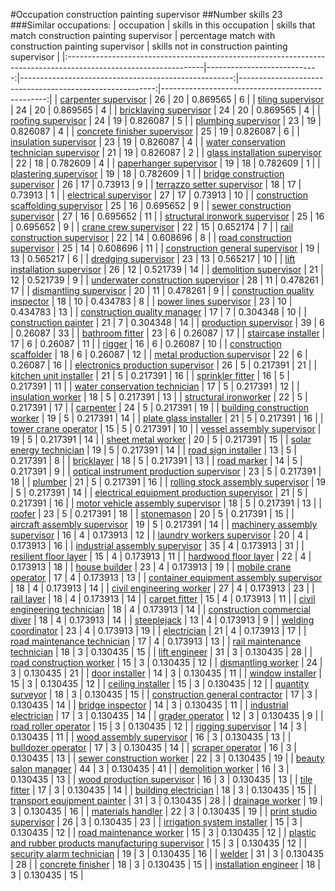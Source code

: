 #Occupation construction painting supervisor
##Number skills 23
###Similar occupations:
| occupation                                                                                                      |   skills in this occupation |   skills that match construction painting supervisor |   percentage match with construction painting supervisor |   skills not in construction painting supervisor |
|:----------------------------------------------------------------------------------------------------------------|----------------------------:|-----------------------------------------------------:|---------------------------------------------------------:|-------------------------------------------------:|
| [carpenter supervisor](carpenter_supervisor.md)                                                                 |                          26 |                                                   20 |                                                 0.869565 |                                                6 |
| [tiling supervisor](tiling_supervisor.md)                                                                       |                          24 |                                                   20 |                                                 0.869565 |                                                4 |
| [bricklaying supervisor](bricklaying_supervisor.md)                                                             |                          24 |                                                   20 |                                                 0.869565 |                                                4 |
| [roofing supervisor](roofing_supervisor.md)                                                                     |                          24 |                                                   19 |                                                 0.826087 |                                                5 |
| [plumbing supervisor](plumbing_supervisor.md)                                                                   |                          23 |                                                   19 |                                                 0.826087 |                                                4 |
| [concrete finisher supervisor](concrete_finisher_supervisor.md)                                                 |                          25 |                                                   19 |                                                 0.826087 |                                                6 |
| [insulation supervisor](insulation_supervisor.md)                                                               |                          23 |                                                   19 |                                                 0.826087 |                                                4 |
| [water conservation technician supervisor](water_conservation_technician_supervisor.md)                         |                          21 |                                                   19 |                                                 0.826087 |                                                2 |
| [glass installation supervisor](glass_installation_supervisor.md)                                               |                          22 |                                                   18 |                                                 0.782609 |                                                4 |
| [paperhanger supervisor](paperhanger_supervisor.md)                                                             |                          19 |                                                   18 |                                                 0.782609 |                                                1 |
| [plastering supervisor](plastering_supervisor.md)                                                               |                          19 |                                                   18 |                                                 0.782609 |                                                1 |
| [bridge construction supervisor](bridge_construction_supervisor.md)                                             |                          26 |                                                   17 |                                                 0.73913  |                                                9 |
| [terrazzo setter supervisor](terrazzo_setter_supervisor.md)                                                     |                          18 |                                                   17 |                                                 0.73913  |                                                1 |
| [electrical supervisor](electrical_supervisor.md)                                                               |                          27 |                                                   17 |                                                 0.73913  |                                               10 |
| [construction scaffolding supervisor](construction_scaffolding_supervisor.md)                                   |                          25 |                                                   16 |                                                 0.695652 |                                                9 |
| [sewer construction supervisor](sewer_construction_supervisor.md)                                               |                          27 |                                                   16 |                                                 0.695652 |                                               11 |
| [structural ironwork supervisor](structural_ironwork_supervisor.md)                                             |                          25 |                                                   16 |                                                 0.695652 |                                                9 |
| [crane crew supervisor](crane_crew_supervisor.md)                                                               |                          22 |                                                   15 |                                                 0.652174 |                                                7 |
| [rail construction supervisor](rail_construction_supervisor.md)                                                 |                          22 |                                                   14 |                                                 0.608696 |                                                8 |
| [road construction supervisor](road_construction_supervisor.md)                                                 |                          25 |                                                   14 |                                                 0.608696 |                                               11 |
| [construction general supervisor](construction_general_supervisor.md)                                           |                          19 |                                                   13 |                                                 0.565217 |                                                6 |
| [dredging supervisor](dredging_supervisor.md)                                                                   |                          23 |                                                   13 |                                                 0.565217 |                                               10 |
| [lift installation supervisor](lift_installation_supervisor.md)                                                 |                          26 |                                                   12 |                                                 0.521739 |                                               14 |
| [demolition supervisor](demolition_supervisor.md)                                                               |                          21 |                                                   12 |                                                 0.521739 |                                                9 |
| [underwater construction supervisor](underwater_construction_supervisor.md)                                     |                          28 |                                                   11 |                                                 0.478261 |                                               17 |
| [dismantling supervisor](dismantling_supervisor.md)                                                             |                          20 |                                                   11 |                                                 0.478261 |                                                9 |
| [construction quality inspector](construction_quality_inspector.md)                                             |                          18 |                                                   10 |                                                 0.434783 |                                                8 |
| [power lines supervisor](power_lines_supervisor.md)                                                             |                          23 |                                                   10 |                                                 0.434783 |                                               13 |
| [construction quality manager](construction_quality_manager.md)                                                 |                          17 |                                                    7 |                                                 0.304348 |                                               10 |
| [construction painter](construction_painter.md)                                                                 |                          21 |                                                    7 |                                                 0.304348 |                                               14 |
| [production supervisor](production_supervisor.md)                                                               |                          39 |                                                    6 |                                                 0.26087  |                                               33 |
| [bathroom fitter](bathroom_fitter.md)                                                                           |                          23 |                                                    6 |                                                 0.26087  |                                               17 |
| [staircase installer](staircase_installer.md)                                                                   |                          17 |                                                    6 |                                                 0.26087  |                                               11 |
| [rigger](rigger.md)                                                                                             |                          16 |                                                    6 |                                                 0.26087  |                                               10 |
| [construction scaffolder](construction_scaffolder.md)                                                           |                          18 |                                                    6 |                                                 0.26087  |                                               12 |
| [metal production supervisor](metal_production_supervisor.md)                                                   |                          22 |                                                    6 |                                                 0.26087  |                                               16 |
| [electronics production supervisor](electronics_production_supervisor.md)                                       |                          26 |                                                    5 |                                                 0.217391 |                                               21 |
| [kitchen unit installer](kitchen_unit_installer.md)                                                             |                          21 |                                                    5 |                                                 0.217391 |                                               16 |
| [sprinkler fitter](sprinkler_fitter.md)                                                                         |                          16 |                                                    5 |                                                 0.217391 |                                               11 |
| [water conservation technician](water_conservation_technician.md)                                               |                          17 |                                                    5 |                                                 0.217391 |                                               12 |
| [insulation worker](insulation_worker.md)                                                                       |                          18 |                                                    5 |                                                 0.217391 |                                               13 |
| [structural ironworker](structural_ironworker.md)                                                               |                          22 |                                                    5 |                                                 0.217391 |                                               17 |
| [carpenter](carpenter.md)                                                                                       |                          24 |                                                    5 |                                                 0.217391 |                                               19 |
| [building construction worker](building_construction_worker.md)                                                 |                          19 |                                                    5 |                                                 0.217391 |                                               14 |
| [plate glass installer](plate_glass_installer.md)                                                               |                          21 |                                                    5 |                                                 0.217391 |                                               16 |
| [tower crane operator](tower_crane_operator.md)                                                                 |                          15 |                                                    5 |                                                 0.217391 |                                               10 |
| [vessel assembly supervisor](vessel_assembly_supervisor.md)                                                     |                          19 |                                                    5 |                                                 0.217391 |                                               14 |
| [sheet metal worker](sheet_metal_worker.md)                                                                     |                          20 |                                                    5 |                                                 0.217391 |                                               15 |
| [solar energy technician](solar_energy_technician.md)                                                           |                          19 |                                                    5 |                                                 0.217391 |                                               14 |
| [road sign installer](road_sign_installer.md)                                                                   |                          13 |                                                    5 |                                                 0.217391 |                                                8 |
| [bricklayer](bricklayer.md)                                                                                     |                          18 |                                                    5 |                                                 0.217391 |                                               13 |
| [road marker](road_marker.md)                                                                                   |                          14 |                                                    5 |                                                 0.217391 |                                                9 |
| [optical instrument production supervisor](optical_instrument_production_supervisor.md)                         |                          23 |                                                    5 |                                                 0.217391 |                                               18 |
| [plumber](plumber.md)                                                                                           |                          21 |                                                    5 |                                                 0.217391 |                                               16 |
| [rolling stock assembly supervisor](rolling_stock_assembly_supervisor.md)                                       |                          19 |                                                    5 |                                                 0.217391 |                                               14 |
| [electrical equipment production supervisor](electrical_equipment_production_supervisor.md)                     |                          21 |                                                    5 |                                                 0.217391 |                                               16 |
| [motor vehicle assembly supervisor](motor_vehicle_assembly_supervisor.md)                                       |                          18 |                                                    5 |                                                 0.217391 |                                               13 |
| [roofer](roofer.md)                                                                                             |                          23 |                                                    5 |                                                 0.217391 |                                               18 |
| [stonemason](stonemason.md)                                                                                     |                          20 |                                                    5 |                                                 0.217391 |                                               15 |
| [aircraft assembly supervisor](aircraft_assembly_supervisor.md)                                                 |                          19 |                                                    5 |                                                 0.217391 |                                               14 |
| [machinery assembly supervisor](machinery_assembly_supervisor.md)                                               |                          16 |                                                    4 |                                                 0.173913 |                                               12 |
| [laundry workers supervisor](laundry_workers_supervisor.md)                                                     |                          20 |                                                    4 |                                                 0.173913 |                                               16 |
| [industrial assembly supervisor](industrial_assembly_supervisor.md)                                             |                          35 |                                                    4 |                                                 0.173913 |                                               31 |
| [resilient floor layer](resilient_floor_layer.md)                                                               |                          15 |                                                    4 |                                                 0.173913 |                                               11 |
| [hardwood floor layer](hardwood_floor_layer.md)                                                                 |                          22 |                                                    4 |                                                 0.173913 |                                               18 |
| [house builder](house_builder.md)                                                                               |                          23 |                                                    4 |                                                 0.173913 |                                               19 |
| [mobile crane operator](mobile_crane_operator.md)                                                               |                          17 |                                                    4 |                                                 0.173913 |                                               13 |
| [container equipment assembly supervisor](container_equipment_assembly_supervisor.md)                           |                          18 |                                                    4 |                                                 0.173913 |                                               14 |
| [civil engineering worker](civil_engineering_worker.md)                                                         |                          27 |                                                    4 |                                                 0.173913 |                                               23 |
| [rail layer](rail_layer.md)                                                                                     |                          18 |                                                    4 |                                                 0.173913 |                                               14 |
| [carpet fitter](carpet_fitter.md)                                                                               |                          15 |                                                    4 |                                                 0.173913 |                                               11 |
| [civil engineering technician](civil_engineering_technician.md)                                                 |                          18 |                                                    4 |                                                 0.173913 |                                               14 |
| [construction commercial diver](construction_commercial_diver.md)                                               |                          18 |                                                    4 |                                                 0.173913 |                                               14 |
| [steeplejack](steeplejack.md)                                                                                   |                          13 |                                                    4 |                                                 0.173913 |                                                9 |
| [welding coordinator](welding_coordinator.md)                                                                   |                          23 |                                                    4 |                                                 0.173913 |                                               19 |
| [electrician](electrician.md)                                                                                   |                          21 |                                                    4 |                                                 0.173913 |                                               17 |
| [road maintenance technician](road_maintenance_technician.md)                                                   |                          17 |                                                    4 |                                                 0.173913 |                                               13 |
| [rail maintenance technician](rail_maintenance_technician.md)                                                   |                          18 |                                                    3 |                                                 0.130435 |                                               15 |
| [lift engineer](lift_engineer.md)                                                                               |                          31 |                                                    3 |                                                 0.130435 |                                               28 |
| [road construction worker](road_construction_worker.md)                                                         |                          15 |                                                    3 |                                                 0.130435 |                                               12 |
| [dismantling worker](dismantling_worker.md)                                                                     |                          24 |                                                    3 |                                                 0.130435 |                                               21 |
| [door installer](door_installer.md)                                                                             |                          14 |                                                    3 |                                                 0.130435 |                                               11 |
| [window installer](window_installer.md)                                                                         |                          15 |                                                    3 |                                                 0.130435 |                                               12 |
| [ceiling installer](ceiling_installer.md)                                                                       |                          15 |                                                    3 |                                                 0.130435 |                                               12 |
| [quantity surveyor](quantity_surveyor.md)                                                                       |                          18 |                                                    3 |                                                 0.130435 |                                               15 |
| [construction general contractor](construction_general_contractor.md)                                           |                          17 |                                                    3 |                                                 0.130435 |                                               14 |
| [bridge inspector](bridge_inspector.md)                                                                         |                          14 |                                                    3 |                                                 0.130435 |                                               11 |
| [industrial electrician](industrial_electrician.md)                                                             |                          17 |                                                    3 |                                                 0.130435 |                                               14 |
| [grader operator](grader_operator.md)                                                                           |                          12 |                                                    3 |                                                 0.130435 |                                                9 |
| [road roller operator](road_roller_operator.md)                                                                 |                          15 |                                                    3 |                                                 0.130435 |                                               12 |
| [rigging supervisor](rigging_supervisor.md)                                                                     |                          14 |                                                    3 |                                                 0.130435 |                                               11 |
| [wood assembly supervisor](wood_assembly_supervisor.md)                                                         |                          16 |                                                    3 |                                                 0.130435 |                                               13 |
| [bulldozer operator](bulldozer_operator.md)                                                                     |                          17 |                                                    3 |                                                 0.130435 |                                               14 |
| [scraper operator](scraper_operator.md)                                                                         |                          16 |                                                    3 |                                                 0.130435 |                                               13 |
| [sewer construction worker](sewer_construction_worker.md)                                                       |                          22 |                                                    3 |                                                 0.130435 |                                               19 |
| [beauty salon manager](beauty_salon_manager.md)                                                                 |                          44 |                                                    3 |                                                 0.130435 |                                               41 |
| [demolition worker](demolition_worker.md)                                                                       |                          16 |                                                    3 |                                                 0.130435 |                                               13 |
| [wood production supervisor](wood_production_supervisor.md)                                                     |                          16 |                                                    3 |                                                 0.130435 |                                               13 |
| [tile fitter](tile_fitter.md)                                                                                   |                          17 |                                                    3 |                                                 0.130435 |                                               14 |
| [building electrician](building_electrician.md)                                                                 |                          18 |                                                    3 |                                                 0.130435 |                                               15 |
| [transport equipment painter](transport_equipment_painter.md)                                                   |                          31 |                                                    3 |                                                 0.130435 |                                               28 |
| [drainage worker](drainage_worker.md)                                                                           |                          19 |                                                    3 |                                                 0.130435 |                                               16 |
| [materials handler](materials_handler.md)                                                                       |                          22 |                                                    3 |                                                 0.130435 |                                               19 |
| [print studio supervisor](print_studio_supervisor.md)                                                           |                          26 |                                                    3 |                                                 0.130435 |                                               23 |
| [irrigation system installer](irrigation_system_installer.md)                                                   |                          15 |                                                    3 |                                                 0.130435 |                                               12 |
| [road maintenance worker](road_maintenance_worker.md)                                                           |                          15 |                                                    3 |                                                 0.130435 |                                               12 |
| [plastic and rubber products manufacturing supervisor](plastic_and_rubber_products_manufacturing_supervisor.md) |                          15 |                                                    3 |                                                 0.130435 |                                               12 |
| [security alarm technician](security_alarm_technician.md)                                                       |                          19 |                                                    3 |                                                 0.130435 |                                               16 |
| [welder](welder.md)                                                                                             |                          31 |                                                    3 |                                                 0.130435 |                                               28 |
| [concrete finisher](concrete_finisher.md)                                                                       |                          18 |                                                    3 |                                                 0.130435 |                                               15 |
| [installation engineer](installation_engineer.md)                                                               |                          18 |                                                    3 |                                                 0.130435 |                                               15 |
